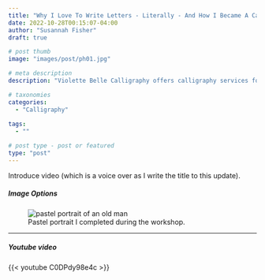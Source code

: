 ```yaml
---
title: "Why I Love To Write Letters - Literally - And How I Became A Calligrapher"
date: 2022-10-28T00:15:07-04:00
author: "Susannah Fisher"
draft: true

# post thumb
image: "images/post/ph01.jpg"

# meta description
description: "Violette Belle Calligraphy offers calligraphy services for personal stationery, weddings, and other life events."

# taxonomies
categories:
  - "Calligraphy"
  
tags:
  - ""

# post type - post or featured
type: "post"
---
```



Introduce video (which is a voice over as I write the title to this update).

<!--more-->

##### Image Options

<figure>
  <img src="/images/post/20220806a.jpeg" alt="pastel portrait of an old man" title="Pastel portrait I completed during the workshop.">
  <figcaption>Pastel portrait I completed during the workshop.</figcaption>
</figure>


<hr>

##### Youtube video

{{< youtube C0DPdy98e4c >}}

